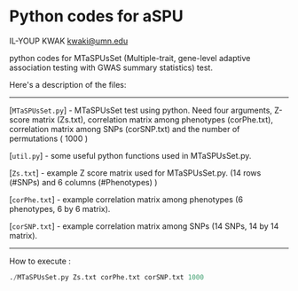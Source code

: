 Python codes for aSPU
=========================

IL-YOUP KWAK <kwaki@umn.edu>

python codes for MTaSPUsSet (Multiple-trait, gene-level adaptive association testing
  with GWAS summary statistics) test.


Here's a description of the files:

---

[`MTaSPUsSet.py`] - MTaSPUsSet test using python. Need four arguments, Z-score matrix (Zs.txt), correlation matrix among phenotypes (corPhe.txt), correlation matrix among SNPs (corSNP.txt) and the number of permutations ( 1000 )

[`util.py`] - some useful python functions used in MTaSPUsSet.py.

[`Zs.txt`] - example Z score matrix used for MTaSPUsSet.py. (14 rows (#SNPs) and 6 columns (#Phenotypes) )

[`corPhe.txt`] - example correlation matrix among phenotypes (6 phenotypes, 6 by 6 matrix).

[`corSNP.txt`] - example correlation matrix among SNPs (14 SNPs, 14 by 14 matrix). 

---


How to execute :
```py
./MTaSPUsSet.py Zs.txt corPhe.txt corSNP.txt 1000
```

